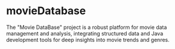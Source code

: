 # movieDatabase
The "Movie DataBase" project is a robust platform for movie data management and analysis, integrating structured data and Java development tools for deep insights into movie trends and genres.
